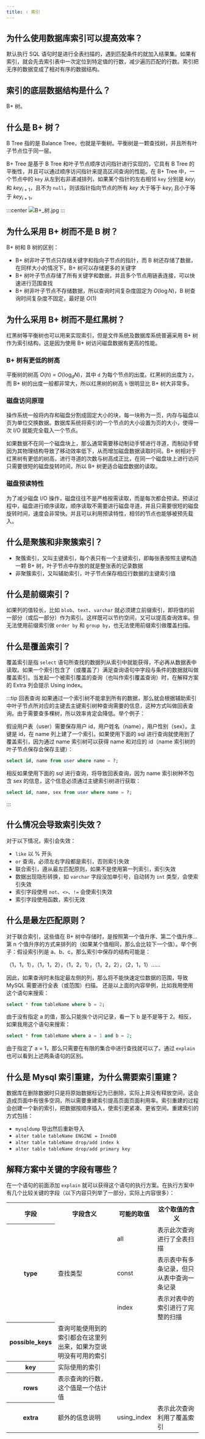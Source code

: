 ```yaml
---
title: ✌️ 索引
---
```


## 为什么使用数据库索引可以提高效率？

默认执行 SQL 语句时是进行全表扫描的，遇到匹配条件的就加入结果集。如果有索引，就会先去索引表中一次定位到特定值的行数，减少遍历匹配的行数。索引把无序的数据变成了相对有序的数据结构。

## 索引的底层数据结构是什么？<Badge text="重点" type="error"/>

B+ 树。

## 什么是 B+ 树？<Badge text="重点" type="error"/>

B Tree 指的是 Balance Tree，也就是平衡树。平衡树是一颗查找树，并且所有叶子节点位于同一层。

B+ Tree 是基于 B Tree 和叶子节点顺序访问指针进行实现的，它具有 B Tree 的平衡性，并且可以通过顺序访问指针来提高区间查询的性能。在 B+ Tree 中，一个节点中的 `key` 从左到右非递减排列，如果某个指针的左右相邻 `key` 分别是 $key_i$ 和 $key_{i+1}$，且不为 `null`，则该指针指向节点的所有 $key$ 大于等于 $key_i$ 且小于等于 $key_{i+1}$。

:::center
![B+_树.jpg](https://i.loli.net/2021/07/30/xu6AGHYJw5NvXC9.png)
:::

## 为什么采用 B+ 树而不是 B 树？<Badge text="重点" type="error"/>

B+ 树和 B 树的区别：

- B+ 树非叶子节点只存储关键字和指向子节点的指针，而 B 树还存储了数据，在同样大小的情况下，B+ 树可以存储更多的关键字
- B+ 树叶子节点存储了所有关键字和数据，并且多个节点用链表连接，可以快速进行范围查找
- B+ 树非叶子节点不存储数据，所以查询时间复杂度固定为 $O(\log N)$，B 树查询时间复杂度不固定，最好是 $O(1)$

## 为什么采用 B+ 树而不是红黑树？<Badge text="重点" type="error"/>

红黑树等平衡树也可以用来实现索引，但是文件系统及数据库系统普遍采用 B+ 树作为索引结构，这是因为使用 B+ 树访问磁盘数据有更高的性能。

### B+ 树有更低的树高

平衡树的树高 $O(h)\ =\ O(\log_dN)$，其中 `d` 为每个节点的出度。红黑树的出度为 `2`，而 B+ 树的出度一般都非常大，所以红黑树的树高 `h` 很明显比 B+ 树大非常多。

### 磁盘访问原理

操作系统一般将内存和磁盘分割成固定大小的块，每一块称为一页，内存与磁盘以页为单位交换数据。数据库系统将索引的一个节点的大小设置为页的大小，使得一次 I/O 就能完全载入一个节点。

如果数据不在同一个磁盘块上，那么通常需要移动制动手臂进行寻道，而制动手臂因为其物理结构导致了移动效率低下，从而增加磁盘数据读取时间。B+ 树相对于红黑树有更低的树高，进行寻道的次数与树高成正比，在同一个磁盘块上进行访问只需要很短的磁盘旋转时间，所以 B+ 树更适合磁盘数据的读取。

### 磁盘预读特性

为了减少磁盘 I/O 操作，磁盘往往不是严格按需读取，而是每次都会预读。预读过程中，磁盘进行顺序读取，顺序读取不需要进行磁盘寻道，并且只需要很短的磁盘旋转时间，速度会非常快。并且可以利用预读特性，相邻的节点也能够被预先载入。

## 什么是聚簇和非聚簇索引？<Badge text="重点" type="error"/>

- 聚簇索引，又叫主键索引，每个表只有一个主键索引，即每张表按照主键构造一颗 B+ 树，叶子节点中存放的就是整张表的记录数据
- 非聚簇索引，又叫辅助索引，叶子节点保存相应行数据的主键索引值

## 什么是前缀索引？

如果列的值较长，比如 `blob`、`text`、`varchar` 就必须建立前缀索引，即将值的前一部分（或后一部分）作为索引。这样既可以节约空间，又可以提高查询效率。但无法使用前缀索引做 `order by` 和 `group by`，也无法使用前缀索引做覆盖扫描。

## 什么是覆盖索引？<Badge text="重点" type="error"/>

覆盖索引是指 `select` 语句所查找的数据列从索引中就能获得，不必再从数据表中读取。如果一个索引包含了（或覆盖了）满足查询语句中字段与条件的数据就叫做覆盖索引。当发起一个被索引覆盖的查询（也叫作索引覆盖查询）时，在解释方案的 Extra 列会提示 Using index。

:::tip 回表查询
如果通过一个索引树不能拿到所有的数据，那么就会根据辅助索引中叶子节点所对应的主键去主键索引树种查询需要的信息，这种方式叫做回表查询。由于需要查多棵树，所以效率肯定会降低。举个例子：

假设用户表（user）需要保存用户 id，用户姓名（name），用户性别（sex）。主键是 id，在 name 列上建了一个索引。如果使用下面的 sql 进行查询就使用到了覆盖索引，因为通过 name 索引树可以获得 name 和对应的 id（name 索引树的叶子节点保存会保存主键）：

```sql
select id, name from user where name = ?;
```

相反如果使用下面的 sql 进行查询，将导致回表查询，因为 name 索引树种不包含 sex 的信息，这个信息必须通过主键索引树进行获取：

```sql
select id, name, sex from user where name = ?;
```
:::

## 什么情况会导致索引失效？<Badge text="重点" type="error"/>

对于以下情况，索引会失效：

- `like` 以 % 开头
- `or` 查询，必须左右字段都是索引，否则索引失效
- 联合索引，遵从最左匹配原则，如果不是使用第一列索引，索引失效
- 数据出现隐形转换，如 `varchar` 字段没加单引号，自动转为 `int` 类型，会使索引失效
- 索引字段使用 `not`、`<>`、`!=` 会使索引失效
- 索引字段使用函数，索引无效

## 什么是最左匹配原则？<Badge text="重点" type="error"/>

对于联合索引，这些值在 B+ 树中存储时，是按照第一个值升序、第二个值升序...第 n 个值升序的方式来排列的（如果某个值相同，那么会比较下一个值）。举个例子：假设索引列是 a、b、c，那么索引中保存的结构可能是：

（1，1，1），（1，1，2），（1，2，1），（1，2，2），（2，1，1）......

因此，如果查询时未指定最左侧的列，那么将不能快速定位数据的范围，导致 MySQL 需要进行全表（或范围）扫描。 还是以上面的内容举例，比如我用使用这个语句来搜索：

```sql
select * from tableName where b = 2;
```

由于没有指定 a 的值，那么只能挨个访问记录，看一下 b 是不是等于 2。相反，如果我用这个语句来搜索：

```sql
select * from tableName where a = 1 and b = 2;
```

由于指定了 a = 1，那么只需要在有限的集合中进行查找就可以了。通过 `explain` 也可以看到上述两条语句的区别。

## 什么是 Mysql 索引重建，为什么需要索引重建？

数据库在删除数据时只是将原始数据标记为已删除，实际上并没有释放空间，这会造成页面中有很多空洞，所以需要重建索引提高页面页面利用率。索引重建的过程会创建一个新的索引，把数据按顺序插入，使索引更紧凑、更省空间。重建索引的方式包括：

- `mysqldump` 导出然后重新导入
- `alter table tableName ENGINE = InnoDB`
- `alter table tableName drop/add index k`
- `alter table tableName drop/add primary key`

## 解释方案中关键的字段有哪些？<Badge text="重点" type="error"/>

在一个语句的前面添加 `explain` 就可以获得这个语句的执行方案。在执行方案中有几个比较关键的字段（以下内容只列举了一部分，实际上内容很多）：

<table>
   <tr>
      <th>字段</th>
      <th>字段含义</th>
      <th>可能的取值</th>
      <th>这个取值的含义</th>
   </tr>
   <tr>
      <th rowspan="3">type</th>
      <td rowspan="3">查找类型</td>
      <td>all</td>
      <td>表示此次查询进行了全表扫描</td>
   </tr>
   <tr>
      <td>const</td>
      <td>表示表中有多条记录，但只从表中查询一条记录</td>
   </tr>
   <tr>
      <td>index</td>
      <td>表示对表中的索引进行了完整的扫描</td>
   </tr>
   <tr>
      <th>possible_keys</th>
      <td>查询可能使用到的索引都会在这里列出来，如果为空说明没有可用的索引</td>
      <td></td>
      <td></td>
   </tr>
   <tr>
      <th>key</th>
      <td>实际使用的索引</td>
      <td></td>
      <td></td>
   </tr>
   <tr>
      <th>rows</th>
      <td>表示查询的行数，这个值是一个估计值</td>
      <td></td>
      <td></td>
   </tr>
   <tr>
      <th>extra</th>
      <td>额外的信息说明</td>
      <td>using_index</td>
      <td>表示此次查询利用了覆盖索引</td>
   </tr>
</table>
